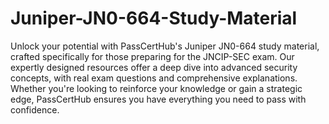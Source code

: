 # Juniper-JN0-664-Study-Material
Unlock your potential with PassCertHub's Juniper JN0-664 study material, crafted specifically for those preparing for the JNCIP-SEC exam. Our expertly designed resources offer a deep dive into advanced security concepts, with real exam questions and comprehensive explanations. Whether you're looking to reinforce your knowledge or gain a strategic edge, PassCertHub ensures you have everything you need to pass with confidence.
